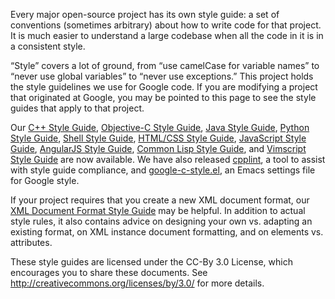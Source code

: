 Every major open-source project has its own style guide: a set of conventions (sometimes arbitrary) about how to write code for that project.  It is much easier to understand a large codebase when all the code in it is in a consistent style.

“Style” covers a lot of ground, from “use camelCase for variable names” to “never use global variables” to “never use exceptions.”  This project holds the style guidelines we use for Google code.  If you are modifying a project that originated at Google, you may be pointed to this page to see the style guides that apply to that project.

Our [C++ Style Guide](http://einverne.github.io/google-styleguide/cppguide.html), [Objective-C Style Guide](http://einverne.github.io/google-styleguide/objcguide.xml), [Java Style Guide](http://einverne.github.io/google-styleguide/javaguide.html), [Python Style Guide](http://einverne.github.io/google-styleguide/pyguide.html), [Shell Style Guide](http://einverne.github.io/google-styleguide/shell.xml), [HTML/CSS Style Guide](http://einverne.github.io/google-styleguide/htmlcssguide.xml),  [JavaScript Style Guide](http://einverne.github.io/google-styleguide/javascriptguide.xml), [AngularJS Style Guide](https://einverne.github.io/google-styleguide/angularjs-google-style.html), [Common Lisp Style Guide](http://einverne.github.io/google-styleguide/lispguide.xml), and [Vimscript Style Guide](http://einverne.github.io/google-styleguide/vimscriptguide.xml) are now available.  We have also released [cpplint](http://einverne.github.io/google-styleguide/cpplint), a tool to assist with style guide compliance, and [google-c-style.el](http://einverne.github.io/google-styleguide/google-c-style.el), an Emacs settings file for Google style.

If your project requires that you create a new XML document format, our [XML Document Format Style Guide](http://einverne.github.io/google-styleguide/xmlstyle.html) may be helpful.  In addition to actual style rules, it also contains advice on designing your own vs. adapting an existing format, on XML instance document formatting, and on elements vs. attributes.

These style guides are licensed under the CC-By 3.0 License, which encourages you to share these documents. See http://creativecommons.org/licenses/by/3.0/ for more details.

